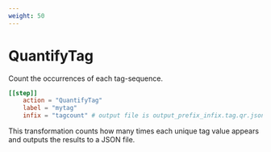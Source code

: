 ```yaml
---
weight: 50
---
```


# QuantifyTag

Count the occurrences of each tag-sequence.

```toml
[[step]]
    action = "QuantifyTag"
    label = "mytag"
    infix = "tagcount" # output file is output_prefix_infix.tag.qr.json
```

This transformation counts how many times each unique tag value appears and outputs the results to a JSON file.